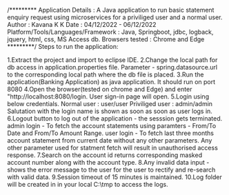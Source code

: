 /********* Application Details : A Java application to run basic statement enquiry request using microservices for a priviliged user and a normal user. Author : Kavana K K Date : 04/12/2022 - 06/12/2022 Platform/Tools/Languages/Framework : Java, Springboot, jdbc, logback, jquery, html, css, MS Access db. Browsers tested : Chrome and Edge *********/
Steps to run the application:

1.Extract the project and import to eclipse IDE.
2.Change the local path for db access in application.properties file. Parameter - spring.datasource.url to the corresponding local path where the db file is placed.
3.Run the application(Banking Application) as java application. It should run on port 8080
4.Open the browser(tested on chrome and Edge) and enter "http://localhost:8080/login. User sign-in page will open.
5.Login using below credentials. Normal user : user/user Priviliged user : admin/admin
   Salutation with the login name is shown as soon as soon as user logs in.
6.Logout button to log out of the application - the sesssion gets terminated.
     admin login - To fetch the account statements using paramters - From/To Date and From/To Amount Range.
      user login - To fetch last three months account statement from current date without any other parameters. Any other parameter used for statment fetch will result         in unauthorised access response.
7.Search on the account id returns corresponding masked account number along with the account type.
8.Any invalid data input - shows the error message to the user for the user to rectify and re-search with valid data.
9.Session timeout of 15 minutes is maintained.
10.Log folder will be created in in your local C:\tmp to access the logs.
